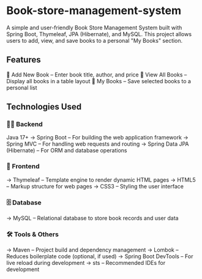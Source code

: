 # Book-store-management-system
A simple and user-friendly Book Store Management System built with Spring Boot, Thymeleaf, JPA (Hibernate), and MySQL. This project allows users to add, view, and save books to a personal "My Books" section.

## Features

🔹 Add New Book – Enter book title, author, and price
🔹 View All Books – Display all books in a table layout
🔹 My Books – Save selected books to a personal list

## Technologies Used
### 👨‍💻 Backend

Java 17+
-> Spring Boot – For building the web application framework
-> Spring MVC – For handling web requests and routing
-> Spring Data JPA (Hibernate) – For ORM and database operations

### 🎨 Frontend

-> Thymeleaf – Template engine to render dynamic HTML pages
-> HTML5 – Markup structure for web pages
-> CSS3 – Styling the user interface

### 🗄️ Database

-> MySQL – Relational database to store book records and user data

### 🛠️ Tools & Others

-> Maven – Project build and dependency management
-> Lombok – Reduces boilerplate code (optional, if used)
-> Spring Boot DevTools – For live reload during development
-> sts – Recommended IDEs for development

